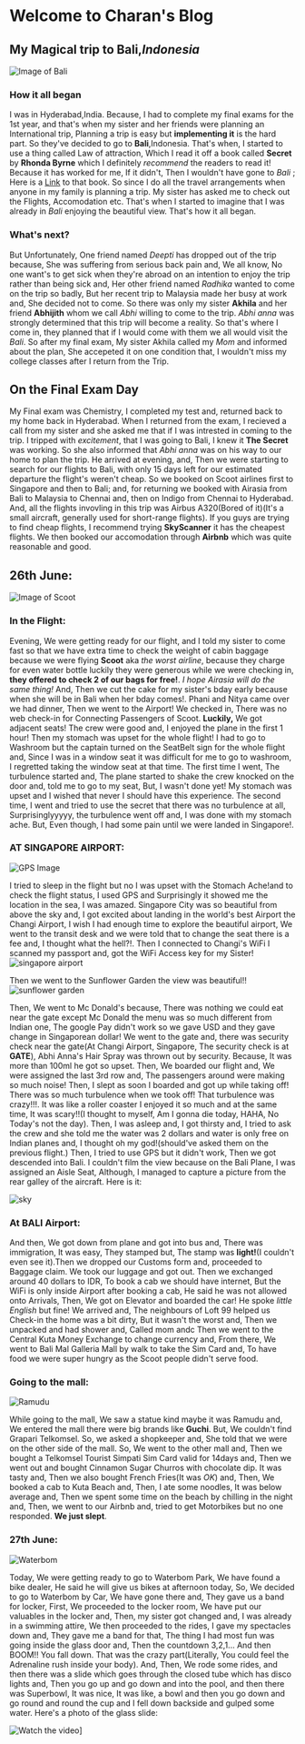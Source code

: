 # Welcome to Charan's Blog
## My Magical trip to **Bali**,_Indonesia_
![Image of Bali](https://i0.wp.com/girleatworld.net/wp-content/uploads/2018/04/nusa-penida-kelingking-1.jpg?fit=1400%2C1116&ssl=1)

### How it all began
I was in Hyderabad,India. Because, I had to complete my final exams for the 1st year, and that's when my sister and her friends were planning an International trip, Planning a trip is easy but **implementing it** is the hard part. So they've decided to go to **Bali**,Indonesia. That's when, I started to use a thing called Law of attraction, Which I read it off a book called **Secret** by **Rhonda Byrne** which I definitely _recommend_ the readers to read it! Because it has worked for me, If it didn't, Then I wouldn't have gone to _Bali_ ; Here is a [Link](https://www.readingsanctuary.com/the-secret/) to that book. So since I do all the travel arrangements when anyone in my family is planning a trip. My sister has asked me to check out the Flights, Accomodation etc. That's when I started to imagine that I was already in _Bali_ enjoying the beautiful view. That's how it all began.
### What's next?
But Unfortunately, One friend named _Deepti_ has dropped out of the trip because, She was suffering from serious back pain and, We all know, No one want's to get sick when they're abroad on an intention to enjoy the trip rather than being sick and, Her other friend named 
_Radhika_ wanted to come on the trip so badly, But her recent trip to Malaysia made her busy at work and, She decided not to come. So there was only my sister **Akhila** and her friend **Abhijith** whom we call _Abhi_ willing to come to the trip. _Abhi anna_ was strongly determined that this trip will become a reality. So that's where I come in, they planned that if I would come with them we all would visit the _Bali_. So after my final exam, My sister Akhila called my _Mom_ and informed about the plan, She accepeted it on one condition that, I wouldn't miss my college classes after I return from the Trip.

## **On the Final Exam Day** 
My Final exam was Chemistry, I completed my test and, returned back to my home back in Hyderabad. When I returned from the exam, I recieved a call from my sister and she asked me that if I was intrested in coming to the trip. I tripped with _excitement_, that I was going to Bali, I knew it **The Secret** was working. So she also informed that _Abhi anna_ was on his way to our home to plan the trip. He arrived at evening, and, Then we were starting to search for our flights to Bali, with only 15 days left for our estimated departure the flight's weren't cheap. So we booked on Scoot airlines first to Singapore and then to Bali; and, for returning we booked with Airasia from Bali to Malaysia to Chennai and, then on Indigo from Chennai to Hyderabad. And, all the flights invovling in this trip was Airbus A320(Bored of it)(It's a small aircraft, generally used for short-range flights). If you guys are trying to find cheap flights, I recommend trying **SkyScanner** it has the cheapest flights. We then booked our accomodation through **Airbnb** which was quite reasonable and good.

## **26th June:**
![Image of Scoot](https://lh3.googleusercontent.com/V6i5ZuTXNHD7jSXo9dnKITd9qUv_xMtodmh1wHFnNocflULZUtBKtjeqh-p6ayxBr7hbavekUcozjDmRSL2ZtfHTqbM-kFCH_Z2pr88BDjyHVjIdX6Na76wLRqVCD5m8FVRaM4itB71Rn_bXJvtYEgMDWFlaECmyapJNfcukxcn1znCCP05eh286qDZunlJx4BKvQNK6_8ZZF3CildEvUrpu8Qp7HbIa7s2A6C72GM2kh5dWh8NKkpXIXJR_-zs9b-Q4uT9pRB7awqqk6P7Une7LBr8wbc9lHQvmNjUmU1W6KlTBmAO7xP1GGOAC7RuPJvWmAhmTfC2rTQTnaoBNioeJf5Fo3sU4St5TbtXQhtMSz6wMk4jM9I2pJr6bDUBd51o3xXrAgxlBDgKh8fDjKUlSE8WYATTnO9OeiOHZHxM2l907WphjR5eytRFtEG9j9Cvc4T8UB53yLviEnAYVOfutGsUoJ4Atrzox2fZ95mzpEd_Gfy5ZlgLbc_ip_W_WP-OlhO1FJr8EMTKFThK1WmUJcRzeEUfNTznlLsdk5WRh_AzCjlZQZhtROz0vuI3tcWSLU92MTbpesRnnX3AfB7VXpwKSO4suDws2KEIsYAsL4IIOmGi5OamqDNFDpHd-27RpjpCEIzNOE34GpUQqLq_EL69LJcvE3cYKIFRU6Uhx4cjcUtN_Nk2g=w568-h757-no)
### In the Flight:
Evening, We were getting ready for our flight, and I told my sister to come fast so that we have extra time to check the weight of cabin baggage because we were flying **Scoot** aka _the worst airline_, because they charge for even water bottle luckily they were generous while we were checking in, **they offered to check 2 of our bags for free!**. _I hope Airasia will do the same thing!_ And, Then we cut the cake for my sister's bday early because when she will be in Bali when her bday comes!. Phani and Nitya came over we had dinner, Then we went to the Airport! We checked in, There was no web check-in for Connecting Passengers of Scoot. **Luckily,** We got adjacent seats! The crew were good and, I enjoyed the plane in the first 1 hour! Then my stomach was upset for the whole flight! I had to go to Washroom but the captain turned on the SeatBelt sign for the whole flight and, Since I was in a window seat it was difficult for me to go to washroom, I regretted taking the window seat at that time. The first time I went, The turbulence started and, The plane started to shake the crew knocked on the door and, told me to go to my seat, But, I wasn't done yet! My stomach was upset and I wished that never I should have this experience. The second time, I went and tried to use the secret that there was no turbulence at all, Surprisinglyyyyy, the turbulence went off and, I was done with my stomach ache. But, Even though, I had some pain until we were landed in Singapore!.

### AT SINGAPORE AIRPORT:
![GPS Image](https://lh3.googleusercontent.com/iNho80ZgT9nPVCsXdgrVg70HCpbJLZxQN5pnjOq6yK8Ts8MiE1ZL6b5quj4HQoH-YCxfBR-RDBc0PlFtfguZq660_cZWK2xOKUixvlfByL41i09LBLw17Zm4fRNnmKgTOw2NjjszQvFCEFKLvhKahlesMqzJursgVMmdKliMQtpeNhyyJcFJvRPmcTnOJdYAdfeqRVY3bt2MW0HgbGtJvR5Auw7xmRqmMB4h5tiHwjDLzN0uCJ3vlyLvtVmzYBtmto2qQ0_CogmRZxElgLlzLRVNbXskOzpnVqFD3Vq-1CZuh7ikSHCVCiI1wJaWIC8qlwcoyBA9u7q3kjgrQJ6RTmk0_3ZGLPkY5TAm6M8rBamh-TLmIsPhXbseg0Qo76tBFN3vM-XnZbGRJbWuI1ZBCIMt07LFlEXjtMcLai5XQtEpWOuGTjksU6EeWJTRfGw3l0BcrBFBKBle_T5bBRFZCoRxiwApYR653BlF4wSQykdfkOuIDO7sXo5gBGkWXp1RfifJXs_uVyOsfBaPloMHItNCtOwoDK3E4cOVDp_g-i3EYcaSeUS6NHwhrTRk1Mt-lsi1mBTW0pXvjOGVJwQJNiRE1brcuqUjVnoThHLn3pGQlxAO7_FvyO9J9aE3_t4Ej0qw2rU67cvHx2KYvLonUY1nfxJQzFRiGFcQtWZN-MjfCgD6QCibT98=w359-h757-no)

I tried to sleep in the flight but no I was upset with the Stomach Ache!and to check the flight status, I used GPS and Surprisingly it showed me the location in the sea, I was amazed. Singapore City was so beautiful from above the sky and, I got excited about landing in the world's best Airport the Changi Airport, I wish I had enough time to explore the beautiful airport, We went to the transit desk and we were told that to change the seat there is a fee and, I thought what the hell?!. Then I connected to Changi's WiFi I scanned my passport and, got the WiFi Access key for my Sister!
![singapore airport](https://lh3.googleusercontent.com/TNwmLtQDA4oFAeChZDxQNBW7AYihdsjptmPde9IWZ0EuVo1ajQ10E8Yonl8NPqS71w8HyB3V857JZVDUvWqPKN6bbaIOP-OzamdPytpUoCscLI9l0879LOQIUVpPgxGJQLVPLOgsR7mLwzugEixRXCYrDRSCBB5nt5SXJEh3XQ9wVsMoss45X0V7-PpPpMPGKrTXXEY0g-l7qs9UiEJQIkl4U6T4nWDcrN1iQDR1aeunTU_mlZSM2EpUt-tywwv2Got186frjMyVKQAR3O6kpTAYZOnI2abdEsoxfI1u8YHnw-fFAfQxInd4PJj82ukFNLuIvNC7zuPjcTHCoPthUxzo98re6LKCSjS9m_XfEr0Nf1_gevgIUgkNknzmyvIuOC906Ps59giGIQ_xMqklSWQFGQLfUWCA314dmKzDQcGfujZJFV0eGNecYKNUqFfvecEwDpr0C4t81PFgCSh1Rzefgvo_Y7dmTyWDlpDD22Izj2OxyXonEbYhb0p6-xcYEPgfMnVKmz6Mt0xQOPp-W7KQkiVJD20Gv-aFZ_7w-XvxNfNqSARXI5wqZmUEEBoukwM22VPD_PZkDXV0P_LLNeW82uuJs62xrfgwoi2kD4JeCqt2bDywsrQAW0y40Mg2egvd8GkVTCCj38ACLeIt9wqFHxweZ_lWpUjvVNtGfofCyWEDENtNxtg=w1010-h758-no)

Then we went to the Sunflower Garden the view was beautiful!!
![sunflower garden](https://lh3.googleusercontent.com/lyAye6XcqDf1fMvs9jnYIWnCKbbHVq24ypAuBeSb5KMPw1hckqDAkgeAJbi7QG4AtZe3vQV6RW2adQTOqsYsFC7PmvkglLFbZ06zVxaoh6ePTRY6NTGgS7fZ_j1yfdlrQmyME-YTJUj2WjAuTQh4noij4tBOUVISC3sEQzzaiATTxnK31dJkJZdISBQtpM7dfyoq0Lcb-hgcBESjLblM-aY_5RWiia7ud5JZgLAHYodnNlxjgdp-VlJ41JE91GaleVQbkLmv4mjxbLnwn7nJf2f96wXVAAeqyyItKDmDgtTJUS0OhnVsN4y-So_vq3eNznMcP8KV7fr1tY8lYUW5aGbbYDvLvxXwYcz1E1qrT93U7o_xmcRS-Gc9v4TXtmeOKyYxszDEBT5jzjMLqqS2wsX5Vb3-E9mitVtTHQUvCk_ksCesJPzKjDwtvR_TPor82W_erq0-Wi8jRgxj3DqWebTxqttpqWxFSESxdevpinmwWJBPYMfwWu5-2yCoNj-DlMyMvMTxGQtJHiGCVKlMCdgyoAaeUyIdbRAye0R51LfF47hwwobnoA4hTnwRMBBL3rLB4YxnYajUPD39FaQpOw3YEwWgOGNw37geJIx853fH50XS7rZNNpG0rvedFlF7Am8SAdAawEXYANfAwmRA6wrL9mDUuSXKqTOYEj4HwU16aTjaxOuJeo4=w1010-h757-no)

Then, We went to Mc Donald's because, There was nothing we could eat near the gate except Mc Donald the menu was so much different from Indian one, The google Pay didn't work so we gave USD and they gave change in Singaporean dollar! We went to the gate and, there was security check near the gate(At Changi Airport, Singapore, The security check is at **GATE**), Abhi Anna's Hair Spray was thrown out by security. Because, It was more than 100ml he got so upset. Then, We boarded our flight and, We were assigned the last 3rd row and, The passengers around were making so much noise! Then, I slept as soon I boarded and got up while taking off! There was so much turbulence when we took off! That turbulence was crazy!!!. It was like a roller coaster I enjoyed it so much and at the same time, It was scary!!(I thought to myself, Am I gonna die today, HAHA, No Today's not the day). Then, I was asleep and, I got thirsty and, I tried to ask the crew and she told me the water was 2 dollars and water is only free on Indian planes and, I thought oh my god!(should've asked them on the previous flight.) Then, I tried to use GPS but it didn't work, Then we got descended into Bali. I couldn't film the view because on the Bali Plane, I was assigned an Aisle Seat, Although, I managed to capture a picture from the rear galley of the aircraft. Here is it: 


![sky](https://lh3.googleusercontent.com/K15h9MmaH-AzTBFNOVjtpV-OwqIv-F6QgnBh7CLJoDyOr_6ry4OFbOaH-N9Eyn6hjVySZBuxDAq00Lz_EHItkXC6mgz4EL81uOf6I7Sx0rMaGWOVyCZFbYLaNid8ZVyaSot_NTrf24INnnSHenujloWWEPondRT0m5crZ_t6CKI7fsuezqXF3axd9ivwQ9MJvx0bVj_RLAjyEB9FKuitu0j2YtoR-D_B8BQzggHIyTA_xHCdeUNkz94gA92TkG7gNqfAkrUTA7mv-SmUye95hj_lu-BHUSZvL0HdNmXIiVtk2iNCNlhMaIfYhDpL9cYgYtaT4VWNzDRJKMoyzGWytE7imVIUlG8gGmRpLcf9Y_OK8p5pQn0vv2XWMI0HQbRHt9Q3WKfESM1inOlc-0Ps22qn0QmboIxKZxXSvmOS0xtIA99XXc-bmd2DxQLBLLrkKFkL9xKLM5AqRY7eXHeTCm0MEgLUHJsYsHI6T93mU3I9EFnyJYW6QLYlm14jyxnK0ZhJlJZ1hNg_0V5llGCvBbRt60lKK-ucbUbrIEc5DzOPMZL75sWxAwwhUt0SNd7lSA8Yak7FCKymN2F-t7ozqspVAzuIhe7FlYdOUcXN9K1W5c4s_0p_KCdpGRhnKhs_tbpyD84B06ByDAMzuPV5oVpfmGFz3_e-ETu6aijDAYMhONehZ4DELiQ=w568-h757-no)

### At BALI Airport:
And then, We got down from plane and got into bus and, There was immigration, It was easy, They stamped but, The stamp was **light!**(I couldn't even see it).Then we dropped our Customs form and, proceeded to Baggage claim. We took our luggage and got out. Then we exchanged around 40 dollars to IDR, To book a cab we should have internet, But the WiFi is only inside Airport after booking a cab, He said he was not allowed onto Arrivals, Then, We got on Elevator and boarded the car! He spoke _little English_ but fine! We arrived and, The neighbours of Loft 99 helped us Check-in the home was a bit dirty, But it wasn't the worst and, Then we unpacked and had shower and, Called mom andc Then we went to the Central Kuta Money Exchange to change currency and, From there, We went to Bali Mal Galleria Mall by walk to take the Sim Card and, To have food we were super hungry as the Scoot people didn't serve food.

### **Going to the mall:**
![Ramudu](https://lh3.googleusercontent.com/3QzAgrf_7fXnNb1ZojXc7JT-e_9gKTShBEO1v0svq1Roi0mqkLAQK0_v-WihxXyTjnKKz6bVXFyXbg36LsHuRPPpS1Hcg5vpxZvGLkSQyla4iFexZsbtt3dSN0uOOR3vHiwyVNdGJzGNeztv4lPo05gfHHVci6zy93x8lcpSnW6CmPGHGdnSMRl_6q3Y10VuVSjDNQVQYbhEJvYB_W00N9Q1vJh5AvaSQa8wtaVzmSj44CYBmXoVPwA6qn6abv4LezIzQAfPj__G2TfIhL4BLT_XLsePt7-vgyIh8K0hivJl4gNanGIm3BYkzwvHgSUqYDlOqYjOxzmAuG4wah_u382PPRvf6he6SM8H5josloj3Jr3HRPNLZOeRX2XU-23-jMdkKyrRy1vEGFGJzv--edRHEiDT2cbolyOgBqg5_kKtglSkv9upf0XY2FwCwWmy8MJc74Af-pfN_AFxlCdAUmdK8jkW7vmv0P4yHm8P3DI1b3Q1IuLdCuazwNLKTcY3NTi9a4PSLT-889lMcWap0bSXsHlA-Xwmf_bEMi9X1bITmQZLXGJA2H8xJgTuAZ2BQiQEAkyriPO99uhvIYQCyvJ8l_2b_gkOmLvBecgZFUeRmxrI4VI0nmvX5YWNX0qHDJ7f3HZRdHby3gcXtyAeWjfXZUr4oEIzeEjDh99E2ZXo6hEjGNJsZn4=w568-h757-no)

While going to the mall, We saw a statue kind maybe it was Ramudu and, We entered the mall there were big brands like **Guchi**. But, We couldn't find Grapari Telkomsel. So, we asked a shopkeeper and, She told that we were on the other side of the mall. So, We went to the other mall and, Then we bought a Telkomsel Tourist Simpati Sim Card valid for 14days and, Then we went out and bought Cinnamon Sugar Churros with chocolate dip. It was tasty and, Then we also bought French Fries(It was _OK_) and, Then, We booked a cab to Kuta Beach and, Then, I ate some noodles, It was below average and, Then we spent some time on the beach by chilling in the night and, Then, we went to our Airbnb and, tried to get Motorbikes but no one responded. **We just slept**.

### **27th June:**
![Waterbom](https://i.ytimg.com/vi/-waEFCLzMRU/maxresdefault.jpg)

Today, We were getting ready to go to Waterbom Park, We have found a bike dealer, He said he will give us bikes at afternoon today, So, We decided to go to Waterbom by Car, We have gone there and, They gave us a band for locker, First, We proceeded to the locker room, We have put our valuables in the locker and, Then, my sister got changed and, I was already in a swimming attire, We then proceeded to the rides, I gave my spectacles down and, They gave me a band for that, The thing I had most fun was going inside the glass door and, Then the countdown 3,2,1... And then BOOM!! You fall down. That was the crazy part(Literally, You could feel the Adrenaline rush inside your body). And, Then, We rode some rides, and then there was a slide which goes through the closed tube which has disco lights and, Then you go up and go down and into the pool, and then there was Superbowl, It was nice, It was like, a bowl and then you go down and go round and round the cup and I fell down backside and gulped some water.
Here's a photo of the glass slide:

![Watch the video](https://www.waterbom-bali.com/media/wbrides/gallery/Smash_Down_2.0_03.jpg)]
